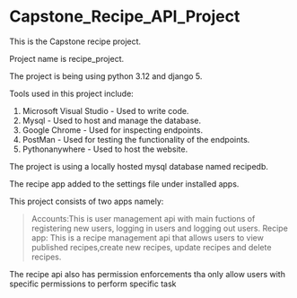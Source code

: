 
# Capstone_Recipe_API_Project
This is the Capstone recipe project.

Project name is recipe_project.

The project is being using python 3.12 and django 5.

Tools used in this project include:
1. Microsoft Visual Studio - Used to write code.
2. Mysql - Used to host and manage the database.
3. Google Chrome - Used for inspecting endpoints.
4. PostMan - Used for testing the functionality of the endpoints. 
5. Pythonanywhere - Used to host the website.

The project is using a locally hosted mysql database named recipedb.

The recipe app added to the settings file under installed apps.

This project consists of two apps namely:
>Accounts:This is user management api with main fuctions of registering new users, logging in users and logging out users.
>Recipe app: This is a recipe management api that allows users to view published recipes,create new recipes, update recipes and delete recipes.

The recipe api also has permission enforcements tha only allow users with specific permissions to perform specific task
